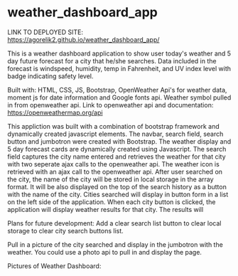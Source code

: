 # weather_dashboard_app

LINK TO DEPLOYED SITE:
https://agorelik2.github.io/weather_dashboard_app/


This is a weather dashboard application to show user today's weather and 5 day future forecast for a city that he/she searches. Data included in the forecast is windspeed, humidity, temp in Fahrenheit, and UV index level with badge indicating safety level.

Built with: HTML, CSS, JS, Bootstrap, OpenWeather Api's for weather data, moment js for date information and Google fonts api. Weather symbol pulled in from openweather api. Link to openweather api and documentation: https://openweathermap.org/api

This appliction was built with a combination of bootstrap framework and dynamically created javascript elements. The navbar, search field, search button and jumbotron were created with Bootstrap.
The weather display and 5 day forecast cards are dynamically created using Javascript. 
The search field captures the city name entered and retrieves the weather for that city with two seperate ajax calls to the openweather api. 
The weather icon is retrieved with an ajax call to the openweather api. 
After user searched on the city, the name of the city will be stored in local storage in the array format. It will be also displayed on the top of the search history as a button with the name of the city.
Cities searched will display in button form in a list on the left side of the application. 
When each city button is clicked, the application will display weather results for that city. The results will 

Plans for future development: Add a clear search list button to clear local storage to clear city search buttons list.

Pull in a picture of the city searched and display in the jumbotron with the weather. You could use a photo api to pull in and display the page.

Pictures of Weather Dashboard:

